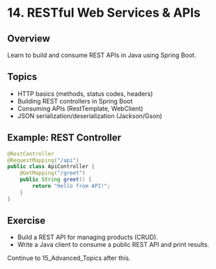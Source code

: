 # 14. RESTful Web Services & APIs

## Overview
Learn to build and consume REST APIs in Java using Spring Boot.

## Topics
- HTTP basics (methods, status codes, headers)
- Building REST controllers in Spring Boot
- Consuming APIs (RestTemplate, WebClient)
- JSON serialization/deserialization (Jackson/Gson)

## Example: REST Controller
```java
@RestController
@RequestMapping("/api")
public class ApiController {
    @GetMapping("/greet")
    public String greet() {
        return "Hello from API!";
    }
}
```

## Exercise
- Build a REST API for managing products (CRUD).
- Write a Java client to consume a public REST API and print results.

Continue to 15_Advanced_Topics after this.
